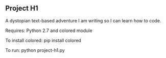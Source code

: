 Project H1
----------
A dystopian text-based adventure I am writing so I can learn how to code.

Requires: Python 2.7 and colored module

To install colored:
pip install colored

To run:
python project-h1.py